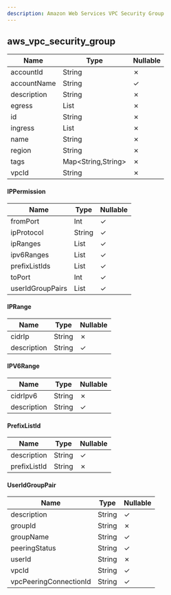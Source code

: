 ```yaml
---
description: Amazon Web Services VPC Security Group
---
```

aws_vpc_security_group
----------------------

| **Name**    | **Type**           | **Nullable** |
| ----------- | ------------------ | ------------ |
| accountId   | String             | &cross;      |
| accountName | String             | &check;      |
| description | String             | &cross;      |
| egress      | List<IPPermission> | &cross;      |
| id          | String             | &cross;      |
| ingress     | List<IPPermission> | &cross;      |
| name        | String             | &cross;      |
| region      | String             | &cross;      |
| tags        | Map<String,String> | &cross;      |
| vpcId       | String             | &cross;      |

#### IPPermission
| **Name**         | **Type**              | **Nullable** |
| ---------------- | --------------------- | ------------ |
| fromPort         | Int                   | &check;      |
| ipProtocol       | String                | &check;      |
| ipRanges         | List<IPRange>         | &check;      |
| ipv6Ranges       | List<IPV6Range>       | &check;      |
| prefixListIds    | List<PrefixListId>    | &check;      |
| toPort           | Int                   | &check;      |
| userIdGroupPairs | List<UserIdGroupPair> | &check;      |

#### IPRange
| **Name**    | **Type** | **Nullable** |
| ----------- | -------- | ------------ |
| cidrIp      | String   | &cross;      |
| description | String   | &check;      |

#### IPV6Range
| **Name**    | **Type** | **Nullable** |
| ----------- | -------- | ------------ |
| cidrIpv6    | String   | &cross;      |
| description | String   | &check;      |

#### PrefixListId
| **Name**     | **Type** | **Nullable** |
| ------------ | -------- | ------------ |
| description  | String   | &check;      |
| prefixListId | String   | &cross;      |

#### UserIdGroupPair
| **Name**               | **Type** | **Nullable** |
| ---------------------- | -------- | ------------ |
| description            | String   | &check;      |
| groupId                | String   | &cross;      |
| groupName              | String   | &check;      |
| peeringStatus          | String   | &check;      |
| userId                 | String   | &cross;      |
| vpcId                  | String   | &check;      |
| vpcPeeringConnectionId | String   | &check;      |
